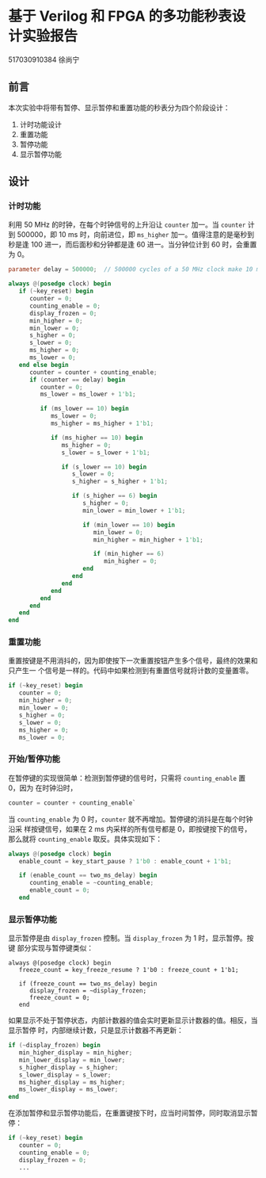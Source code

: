 # 基于 Verilog 和 FPGA 的多功能秒表设计实验报告

517030910384 徐尚宁

## 前言

本次实验中将带有暂停、显示暂停和重置功能的秒表分为四个阶段设计：

1. 计时功能设计
2. 重置功能
3. 暂停功能
4. 显示暂停功能

## 设计

### 计时功能

利用 50 MHz 的时钟，在每个时钟信号的上升沿让 `counter` 加一。当 `counter` 计到
500000，即 10 ms 时，向前进位，即 `ms_higher` 加一。值得注意的是毫秒到秒是逢 100
进一，而后面秒和分钟都是逢 60 进一。当分钟位计到 60 时，会重置为 0。

```verilog
parameter delay = 500000;  // 500000 cycles of a 50 MHz clock make 10 ms

always @(posedge clock) begin
   if (~key_reset) begin
      counter = 0;
      counting_enable = 0;
      display_frozen = 0;
      min_higher = 0;
      min_lower = 0;
      s_higher = 0;
      s_lower = 0;
      ms_higher = 0;
      ms_lower = 0;
   end else begin
      counter = counter + counting_enable;
      if (counter == delay) begin
         counter = 0;
         ms_lower = ms_lower + 1'b1;

         if (ms_lower == 10) begin
            ms_lower = 0;
            ms_higher = ms_higher + 1'b1;

            if (ms_higher == 10) begin
               ms_higher = 0;
               s_lower = s_lower + 1'b1;

               if (s_lower == 10) begin
                  s_lower = 0;
                  s_higher = s_higher + 1'b1;

                  if (s_higher == 6) begin
                     s_higher = 0;
                     min_lower = min_lower + 1'b1;

                     if (min_lower == 10) begin
                        min_lower = 0;
                        min_higher = min_higher + 1'b1;

                        if (min_higher == 6)
                           min_higher = 0;
                     end
                  end
               end
            end
         end
      end
   end
end
```

### 重置功能

重置按键是不用消抖的，因为即使按下一次重置按钮产生多个信号，最终的效果和只产生一
个信号是一样的。代码中如果检测到有重置信号就将计数的变量置零。

```verilog
if (~key_reset) begin
   counter = 0;
   min_higher = 0;
   min_lower = 0;
   s_higher = 0;
   s_lower = 0;
   ms_higher = 0;
   ms_lower = 0;
```

### 开始/暂停功能

在暂停键的实现很简单：检测到暂停键的信号时，只需将 `counting_enable` 置 0，因为
在时钟沿时，

```verilog
counter = counter + counting_enable`
```

当 `counting_enable` 为 0 时，`counter` 就不再增加。暂停键的消抖是在每个时钟沿采
样按键信号，如果在 2 ms 内采样的所有信号都是 0，即按键按下的信号，那么就将
`counting_enable` 取反。具体实现如下：

```verilog
always @(posedge clock) begin
   enable_count = key_start_pause ? 1'b0 : enable_count + 1'b1;

   if (enable_count == two_ms_delay) begin
      counting_enable = ~counting_enable;
      enable_count = 0;
   end
```

### 显示暂停功能

显示暂停是由 `display_frozen` 控制。当 `display_frozen` 为 1 时，显示暂停。按键
部分实现与暂停键类似：

```
always @(posedge clock) begin
   freeze_count = key_freeze_resume ? 1'b0 : freeze_count + 1'b1;

   if (freeze_count == two_ms_delay) begin
      display_frozen = ~display_frozen;
      freeze_count = 0;
   end
```

如果显示不处于暂停状态，内部计数器的值会实时更新显示计数器的值。相反，当显示暂停
时，内部继续计数，只是显示计数器不再更新：

```verilog
if (~display_frozen) begin
   min_higher_display = min_higher;
   min_lower_display = min_lower;
   s_higher_display = s_higher;
   s_lower_display = s_lower;
   ms_higher_display = ms_higher;
   ms_lower_display = ms_lower;
end
```

在添加暂停和显示暂停功能后，在重置键按下时，应当时间暂停，同时取消显示暂停：

```verilog
if (~key_reset) begin
   counter = 0;
   counting_enable = 0;
   display_frozen = 0;
   ...
```
